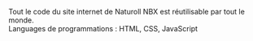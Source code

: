 Tout le code du site internet de Naturoll NBX est réutilisable par tout le monde.<br>
Languages de programmations : HTML, CSS, JavaScript
